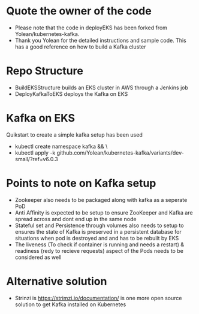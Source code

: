 # Quote the owner of the code
- Please note that the code in deployEKS has been forked from Yolean/kubernetes-kafka.
- Thank you Yolean for the detailed instructions and sample code. This has a good reference on how to build a Kafka cluster 

# Repo Structure
- BuildEKSStructure builds an EKS cluster in AWS through a Jenkins job
- DeployKafkaToEKS deploys the Kafka on EKS


# Kafka on EKS
Quikstart to create a simple kafka setup has been used
- kubectl create namespace kafka && \
- kubectl apply -k github.com/Yolean/kubernetes-kafka/variants/dev-small/?ref=v6.0.3

# Points to note on Kafka setup
- Zookeeper also needs to be packaged along with kafka as a seperate PoD 
- Anti Affinity is expected to be setup to ensure ZooKeeper and Kafka are spread across and dont end up in the same node
- Stateful set and Persistence through volumes also needs to setup to ensures the state of Kafka is preserved in a persistent 
database for situations when pod is destroyed and and has to be rebuilt by EKS
- The liveness (To check if container is running and needs a restart) & readiness (redy to recieve requests) aspect of the Pods needs to be considered as well

# Alternative solution
- Strinzi is https://strimzi.io/documentation/ is one more open source solution to get Kafka installed on Kubernetes 
